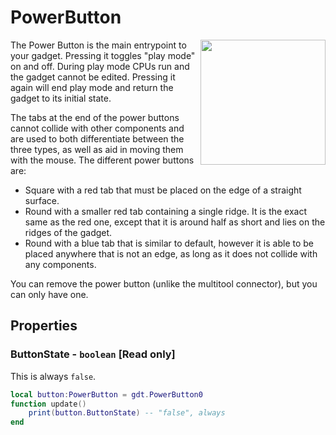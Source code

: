# PowerButton

<img src="https://docs.retrogadgets.game/api/modules/PowerButton.png" width="200" align="right">

The Power Button is the main entrypoint to your gadget. Pressing it toggles "play mode" on and off. During play mode CPUs run and the gadget cannot be edited. Pressing it again will end play mode and return the gadget to its initial state.

The tabs at the end of the power buttons cannot collide with other components and are used to both differentiate between the three types, as well as aid in moving them with the mouse. The different power buttons are:

- Square with a red tab that must be placed on the edge of a straight surface.
- Round with a smaller red tab containing a single ridge. It is the exact same as the red one, except that it is around half as short and lies on the ridges of the gadget.
- Round with a blue tab that is similar to default, however it is able to be placed anywhere that is not an edge, as long as it does not collide with any components.

You can remove the power button (unlike the multitool connector), but you can only have one.

## Properties

### ButtonState - `boolean` **[Read only]**
This is always `false`.
```lua
local button:PowerButton = gdt.PowerButton0
function update()
	print(button.ButtonState) -- "false", always
end
```